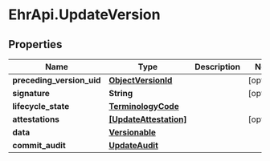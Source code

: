 # EhrApi.UpdateVersion

## Properties

Name | Type | Description | Notes
------------ | ------------- | ------------- | -------------
**preceding_version_uid** | [**ObjectVersionId**](ObjectVersionId.md) |  | [optional] 
**signature** | **String** |  | [optional] 
**lifecycle_state** | [**TerminologyCode**](TerminologyCode.md) |  | 
**attestations** | [**[UpdateAttestation]**](UpdateAttestation.md) |  | [optional] 
**data** | [**Versionable**](Versionable.md) |  | 
**commit_audit** | [**UpdateAudit**](UpdateAudit.md) |  | 



